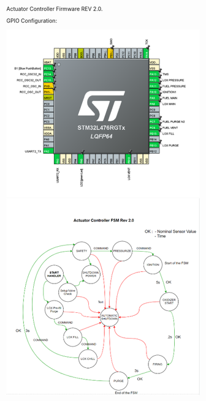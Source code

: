 Actuator Controller Firmware REV 2.0.


 GPIO Configuration:
 
 <img src="images/AC_rev2.0.PNG" width= "600">
              
 

 
 <img src="images/fsm_ac_rev2.0.PNG" width= "600">
 
